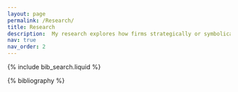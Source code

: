 ```yaml
---
layout: page
permalink: /Research/
title: Research
description:  My research explores how firms strategically or symbolically respond to a variety of institutional pressures regarding sustainability.
nav: true
nav_order: 2
---
```


<!-- _pages/research.md -->



<!-- Bibsearch Feature -->

{% include bib_search.liquid %}

<div class="publications">

{% bibliography %}

</div>

